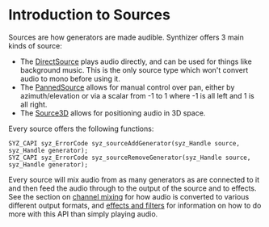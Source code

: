 # Introduction to Sources

Sources are how generators are made audible.  Synthizer offers 3 main kinds of
source:

- The [DirectSource](../object_reference/direct_source.md) plays audio directly,
  and can be used for things like background music.  This is the only source
  type which won't convert audio to mono before using it.
- The [PannedSource](../object_reference/panned_source.md) allows for manual
  control over pan, either by azimuth/elevation or via a scalar from -1 to 1
  where -1 is all left and 1 is all right.
- The [Source3D](../object_reference/source_3d.md) allows for positioning audio
  in 3D space.

Every source offers the following functions:

```
SYZ_CAPI syz_ErrorCode syz_sourceAddGenerator(syz_Handle source, syz_Handle generator);
SYZ_CAPI syz_ErrorCode syz_sourceRemoveGenerator(syz_Handle source, syz_Handle generator);
```

Every source will mix audio from as many generators as are connected to it and
then feed the audio through to the output of the source and to effects.  See the
section on [channel mixing](./channel_mixing.md) for how audio is converted to
various different output formats, and [effects and
filters](./filters_and_effects.md) for information on how to do more with this
API than simply playing audio.
